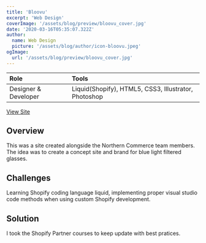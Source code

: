 ```yaml
---
title: 'Bloovu'
excerpt: 'Web Design'
coverImage: '/assets/blog/preview/bloovu_cover.jpg'
date: '2020-03-16T05:35:07.322Z'
author:
  name: Web Design
  picture: '/assets/blog/author/icon-bloovu.jpeg'
ogImage:
  url: '/assets/blog/preview/bloovu_cover.jpg'
---
```

| Role   | Tools    | 
| :----- | :------- |
| Designer & Developer  &nbsp;| Liquid(Shopify), HTML5, CSS3, Illustrator, Photoshop |

[View Site](https://derrikxavier-fanshawe.myshopify.com/?_ab=0&_fd=0&_sc=1&key=3d3fc8ce0fd8e9001c0f73b8892f33754cc481de3d038dcfd0297cd4081dcb93) 

## Overview 

This was a site created alongside the Northern Commerce team members. The idea was to create a concept site and brand for blue light filtered glasses.

## Challenges

Learning Shopify coding language liquid, implementing proper visual studio code methods when using custom Shopify development.

## Solution 

I took the Shopify Partner courses to keep update with best pratices.